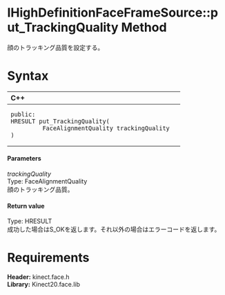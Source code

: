 IHighDefinitionFaceFrameSource::put\_TrackingQuality Method  
===========================================================  

顔のトラッキング品質を設定する。 <span id="syntaxSection"></span>

Syntax  
======  

<table>
<colgroup>
<col width="100%" />
</colgroup>
<thead>
<tr class="header">
<th align="left">C++</th>
</tr>
</thead>
<tbody>
<tr class="odd">
<td align="left"><pre><code>public:  
HRESULT put_TrackingQuality(  
         FaceAlignmentQuality trackingQuality  
)</code></pre></td>
</tr>
</tbody>
</table>

<span id="ID4EG"></span>
#### Parameters  

*trackingQuality*    
Type: FaceAlignmentQuality  
顔のトラッキング品質。  

<span id="ID4EP"></span>
#### Return value  

Type: HRESULT  
成功した場合はS_OKを返します。それ以外の場合はエラーコードを返します。  

<span id="requirements"></span>

Requirements  
============  

**Header:** kinect.face.h  
**Library:** Kinect20.face.lib  



<!--Please do not edit the data in the comment block below.-->
<!--
TOCTitle : put_TrackingQuality Method
RLTitle : IHighDefinitionFaceFrameSource::put_TrackingQuality Method
KeywordK : put_TrackingQuality method
KeywordK : IHighDefinitionFaceFrameSource::put_TrackingQuality method
KeywordF : IHighDefinitionFaceFrameSource::put_TrackingQuality
KeywordF : put_TrackingQuality
KeywordF : Microsoft.Kinect.face.IHighDefinitionFaceFrameSource.put_TrackingQuality(FaceAlignmentQuality)
KeywordA : M:Microsoft.Kinect.face.IHighDefinitionFaceFrameSource.put_TrackingQuality(FaceAlignmentQuality)
AssetID : M:Microsoft.Kinect.face.IHighDefinitionFaceFrameSource.put_TrackingQuality(FaceAlignmentQuality)
Locale : en-us
CommunityContent : 1
APIType : Managed
APILocation : 
APIName : Microsoft.Kinect.face.IHighDefinitionFaceFrameSource::put_TrackingQuality
TargetOS : Windows
TopicType : kbSyntax
DevLang : C++
DocSet : K4Wv2
ProjType : K4Wv2Proj
Technology : Kinect for Windows
Product : Kinect for Windows SDK v2
productversion : 20
-->
